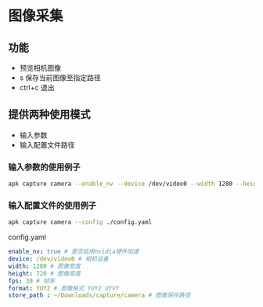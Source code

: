 # 图像采集

## 功能

- 预览相机图像
- s 保存当前图像至指定路径
- ctrl+c 退出

## 提供两种使用模式

- 输入参数
- 输入配置文件路径

### 输入参数的使用例子

```bash
apk capture camera --enable_nv --device /dev/video0 --width 1280 --height 720 --fps 30 --format UYVY --store_path ./images
```

### 输入配置文件的使用例子

```bash
apk capture camera --config ./config.yaml
```

config.yaml

```yaml
enable_nv: true # 是否启用nvidia硬件加速
device: /dev/video0 # 相机设备
width: 1280 # 图像宽度
height: 720 # 图像高度
fps: 30 # 帧率
format: YUY2 # 图像格式 YUY2 UYVY
store_path : ~/Downloads/capture/camera # 图像保存路径
```
